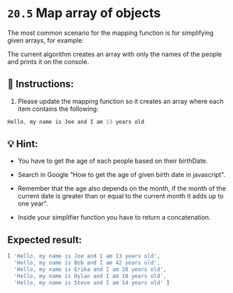 # `20.5` Map array of objects

The most common scenario for the mapping function is for simplifying given arrays, for example:

The current algorithm creates an array with only the names of the people and prints it on the console.

## 📝 Instructions:

1. Please update the mapping function so it creates an array where each item contains the following:

```js
Hello, my name is Joe and I am 13 years old
```

## 💡 Hint:

+ You have to get the age of each people based on their birthDate. 

+ Search in Google "How to get the age of given birth date in javascript".

+ Remember that the age also depends on the month, if the month of the current date is greater than or equal to the current month it adds up to one year".

+ Inside your simplifier function you have to return a concatenation.

## Expected result:

```js
[ 'Hello, my name is Joe and I am 13 years old',
  'Hello, my name is Bob and I am 42 years old',
  'Hello, my name is Erika and I am 28 years old',
  'Hello, my name is Dylan and I am 18 years old',
  'Hello, my name is Steve and I am 14 years old' ]
```

